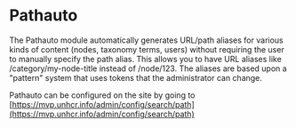 # Pathauto

The Pathauto module automatically generates URL/path aliases for various kinds of content (nodes, taxonomy terms, users) without requiring the user to manually specify the path alias. This allows you to have URL aliases like /category/my-node-title instead of /node/123. The aliases are based upon a "pattern" system that uses tokens that the administrator can change.

Pathauto can be configured on the site by going to [https://mvp.unhcr.info/admin/config/search/path](https://mvp.unhcr.info/admin/config/search/path)
